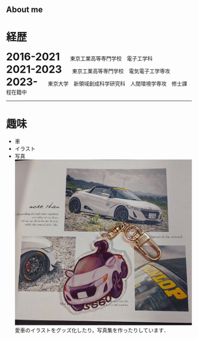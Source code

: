 ## About me
# 経歴
**<span style="font-size: 200%;">2016-2021</span>**　　東京工業高等専門学校　電子工学科  
**<span style="font-size: 200%;">2021-2023</span>**　　東京工業高等専門学校　電気電子工学専攻  
**<span style="font-size: 200%;">2023-</span>**　　東京大学　新領域創成科学研究科　人間環境学専攻　修士課程在籍中

------
# 趣味
* 車
* イラスト
* 写真
![S660](https://github.com/kawayossi/kawayossi.github.io/blob/img/S660.jpeg?raw=true)
愛車のイラストをグッズ化したり，写真集を作ったりしています．
